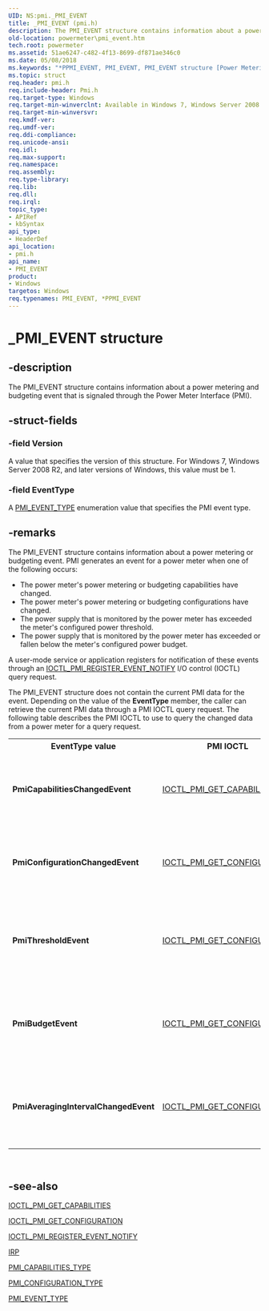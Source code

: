 ```yaml
---
UID: NS:pmi._PMI_EVENT
title: _PMI_EVENT (pmi.h)
description: The PMI_EVENT structure contains information about a power metering and budgeting event that is signaled through the Power Meter Interface (PMI).
old-location: powermeter\pmi_event.htm
tech.root: powermeter
ms.assetid: 51ae6247-c482-4f13-8699-df871ae346c0
ms.date: 05/08/2018
ms.keywords: "*PPMI_EVENT, PMI_EVENT, PMI_EVENT structure [Power Metering and Budgeting Devices], PPMI_EVENT, PPMI_EVENT structure pointer [Power Metering and Budgeting Devices], PowerMeterRef_8c4d0572-12b8-4e72-b52e-9aa74a22d0c1.xml, _PMI_EVENT, pmi/PMI_EVENT, pmi/PPMI_EVENT, powermeter.pmi_event"
ms.topic: struct
req.header: pmi.h
req.include-header: Pmi.h
req.target-type: Windows
req.target-min-winverclnt: Available in Windows 7, Windows Server 2008 R2, and later versions of the Windows operating systems.
req.target-min-winversvr: 
req.kmdf-ver: 
req.umdf-ver: 
req.ddi-compliance: 
req.unicode-ansi: 
req.idl: 
req.max-support: 
req.namespace: 
req.assembly: 
req.type-library: 
req.lib: 
req.dll: 
req.irql: 
topic_type:
- APIRef
- kbSyntax
api_type:
- HeaderDef
api_location:
- pmi.h
api_name:
- PMI_EVENT
product:
- Windows
targetos: Windows
req.typenames: PMI_EVENT, *PPMI_EVENT
---
```


# _PMI_EVENT structure


## -description


The PMI_EVENT structure contains information about a power metering and budgeting event that is signaled through the Power Meter Interface (PMI).


## -struct-fields




### -field Version

A value that specifies the version of this structure. For Windows 7, Windows Server 2008 R2, and later versions of Windows, this value must be 1.


### -field EventType

A <a href="https://docs.microsoft.com/windows-hardware/drivers/ddi/content/pmi/ne-pmi-pmi_event_type">PMI_EVENT_TYPE</a> enumeration value that specifies the PMI event type.


## -remarks



The PMI_EVENT structure contains information about a power metering or budgeting event. PMI generates an event for a power meter when one of the following occurs:

<ul>
<li>
The power meter's power metering or budgeting capabilities have changed.

</li>
<li>
The power meter's power metering or budgeting configurations have changed.

</li>
<li>
The power supply that is monitored by the power meter has exceeded the meter's configured power threshold.

</li>
<li>
The power supply that is monitored by the power meter has exceeded or fallen below the meter's configured power budget.

</li>
</ul>
A user-mode service or application registers for notification of these events through an <a href="https://docs.microsoft.com/windows-hardware/drivers/ddi/content/pmi/ni-pmi-ioctl_pmi_register_event_notify">IOCTL_PMI_REGISTER_EVENT_NOTIFY</a> I/O control (IOCTL) query request. 

The PMI_EVENT structure does not contain the current PMI data for the event. Depending on the value of the <b>EventType</b> member, the caller can retrieve the current PMI data through a PMI IOCTL query request. The following table describes the PMI IOCTL to use to query the changed data from a power meter for a query request.

<table>
<tr>
<th>EventType value</th>
<th>PMI IOCTL </th>
<th>I/O request packet (<a href="https://docs.microsoft.com/windows-hardware/drivers/ddi/content/wdm/ns-wdm-_irp">IRP</a>)</th>
</tr>
<tr>
<td>
<b>PmiCapabilitiesChangedEvent</b>

</td>
<td>

<a href="https://docs.microsoft.com/windows-hardware/drivers/ddi/content/pmi/ni-pmi-ioctl_pmi_get_capabilities">IOCTL_PMI_GET_CAPABILITIES</a>


</td>
<td>
The <b>AssociatedIrp.SystemBuffer</b> member is set to the address of an initiator-allocated buffer that contains any <a href="https://docs.microsoft.com/windows-hardware/drivers/ddi/content/pmi/ne-pmi-pmi_capabilities_type">PMI_CAPABILITIES_TYPE</a> enumeration value.

</td>
</tr>
<tr>
<td>
<b>PmiConfigurationChangedEvent</b>

</td>
<td>

<a href="https://docs.microsoft.com/windows-hardware/drivers/ddi/content/pmi/ni-pmi-ioctl_pmi_get_configuration">IOCTL_PMI_GET_CONFIGURATION</a>


</td>
<td>
The <b>AssociatedIrp.SystemBuffer</b> member is set to the address of an initiator-allocated buffer that contains any <a href="https://docs.microsoft.com/windows-hardware/drivers/ddi/content/pmi/ne-pmi-pmi_configuration_type">PMI_CONFIGURATION_TYPE</a> enumeration value.

</td>
</tr>
<tr>
<td>
<b>PmiThresholdEvent</b>

</td>
<td>

<a href="https://docs.microsoft.com/windows-hardware/drivers/ddi/content/pmi/ni-pmi-ioctl_pmi_get_configuration">IOCTL_PMI_GET_CONFIGURATION</a>


</td>
<td>
The <b>AssociatedIrp.SystemBuffer</b> member is set to the address of an initiator-allocated buffer that contains the <a href="https://docs.microsoft.com/windows-hardware/drivers/ddi/content/pmi/ne-pmi-pmi_configuration_type">PMI_CONFIGURATION_TYPE</a> enumeration value or <b>PmiThresholdConfiguration</b>.

</td>
</tr>
<tr>
<td>
<b>PmiBudgetEvent</b>

</td>
<td>

<a href="https://docs.microsoft.com/windows-hardware/drivers/ddi/content/pmi/ni-pmi-ioctl_pmi_get_configuration">IOCTL_PMI_GET_CONFIGURATION</a>


</td>
<td>
The <b>AssociatedIrp.SystemBuffer</b> member is set to the address of an initiator-allocated buffer that contains the <a href="https://docs.microsoft.com/windows-hardware/drivers/ddi/content/pmi/ne-pmi-pmi_configuration_type">PMI_CONFIGURATION_TYPE</a> enumeration value or <b>PmiBudgetConfiguration</b>.

</td>
</tr>
<tr>
<td>
<b>PmiAveragingIntervalChangedEvent</b>

</td>
<td>

<a href="https://docs.microsoft.com/windows-hardware/drivers/ddi/content/pmi/ni-pmi-ioctl_pmi_get_configuration">IOCTL_PMI_GET_CONFIGURATION</a>


</td>
<td>
The <b>AssociatedIrp.SystemBuffer</b> member is set to the address of an initiator-allocated buffer that contains the <a href="https://docs.microsoft.com/windows-hardware/drivers/ddi/content/pmi/ne-pmi-pmi_configuration_type">PMI_CONFIGURATION_TYPE</a> enumeration value or <b>PmiMeasurementConfiguration</b>.

</td>
</tr>
</table>
 




## -see-also




<a href="https://docs.microsoft.com/windows-hardware/drivers/ddi/content/pmi/ni-pmi-ioctl_pmi_get_capabilities">IOCTL_PMI_GET_CAPABILITIES</a>



<a href="https://docs.microsoft.com/windows-hardware/drivers/ddi/content/pmi/ni-pmi-ioctl_pmi_get_configuration">IOCTL_PMI_GET_CONFIGURATION</a>



<a href="https://docs.microsoft.com/windows-hardware/drivers/ddi/content/pmi/ni-pmi-ioctl_pmi_register_event_notify">IOCTL_PMI_REGISTER_EVENT_NOTIFY</a>



<a href="https://docs.microsoft.com/windows-hardware/drivers/ddi/content/wdm/ns-wdm-_irp">IRP</a>



<a href="https://docs.microsoft.com/windows-hardware/drivers/ddi/content/pmi/ne-pmi-pmi_capabilities_type">PMI_CAPABILITIES_TYPE</a>



<a href="https://docs.microsoft.com/windows-hardware/drivers/ddi/content/pmi/ne-pmi-pmi_configuration_type">PMI_CONFIGURATION_TYPE</a>



<a href="https://docs.microsoft.com/windows-hardware/drivers/ddi/content/pmi/ne-pmi-pmi_event_type">PMI_EVENT_TYPE</a>
 

 

